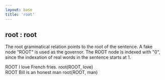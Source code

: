 ```yaml
---
layout: base
title: 'root'
---
```


## root : root

The root grammatical relation points to the root of the sentence. A
fake node "ROOT" is used as the governor. The ROOT node is indexed
with "0", since the indexation of real words in the sentence starts at
1.

<div class="sd-parse">
ROOT I love French fries.
root(ROOT, love)
</div>

<div class="sd-parse">
ROOT Bill is an honest man
root(ROOT, man)
</div>
